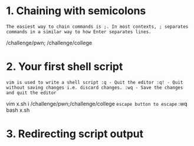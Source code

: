 # 1. Chaining with semicolons

`The easiest way to chain commands is ;. In most contexts, ; separates commands in a similar way to how Enter separates lines.`

/challenge/pwn; /challenge/college

# 2. Your first shell script

`vim is used to write a shell script
:q - Quit the editor
:q! - Quit without saving changes i.e. discard changes.
:wq - Save the changes and quit the editor`

vim x.sh
i
/challenge/pwn;/challenge/college
`escape button to escape`
:wq
bash x.sh

# 3. Redirecting script output
